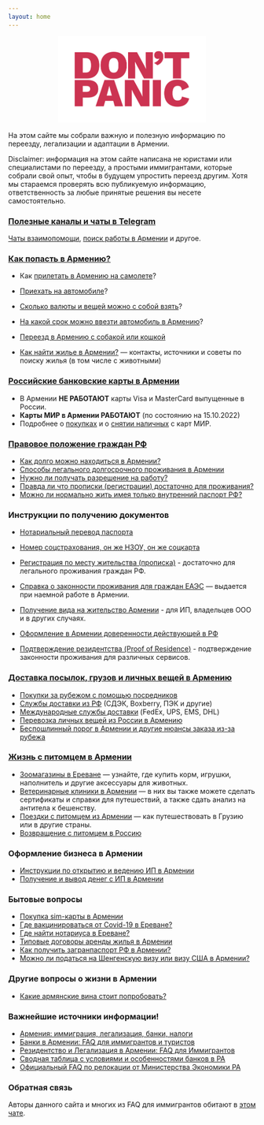 ```yaml
---
layout: home
---
```


<p style="text-align: center;"><img src="/assets/panic.svg" alt="Don't panic!" width="300px"></p>

На этом сайте мы собрали важную и полезную информацию по переезду, легализации и адаптации в Армении.

Disclaimer: информация на этом сайте написана не юристами или специалистами по переезду, а простыми
иммигрантами, которые собрали свой опыт, чтобы в будущем упростить переезд другим. Хотя мы стараемся
проверять всю публикуемую информацию, ответственность за любые принятые решения вы несете самостоятельно.

### [Полезные каналы и чаты в Telegram](/telegram-groups)

[Чаты взаимопомощи](/telegram-groups#помощь-иммигрантам), [поиск работы в Армении](/telegram-groups#поиск-работы) и другое.

### [Как попасть в Армению?](/border)

- Как [прилетать в Армению на самолете](/border#как-прилететь-в-армению)?
- [Приехать на автомобиле](/border#как-приехать-в-армению-по-земле)?
- [Сколько валюты и вещей можно с собой взять](/border)?
- [На какой срок можно ввезти автомобиль в Армению](/border#на-какой-срок-можно-ввезти-автомобиль-в-армению)?
- [Переезд в Армению с собакой или кошкой](/animals/to-armenia)

- [Как найти жилье в Армении?](/rent-house) — контакты, источники и советы по поиску жилья (в том числе с животными)

### [Российские банковские карты в Армении](/russian-cards)

- В Армении **НЕ РАБОТАЮТ** карты Visa и MasterCard выпущенные в России.
- **Карты МИР в Армении РАБОТАЮТ** (по состоянию на 15.10.2022)
- Подробнее о [покупках](/russian-cards#особенности-работы-карт-мир-в-армении) и о [снятии наличных](/russian-cards#снятие-наличных-с-карт-мир) с карт МИР.

### [Правовое положение граждан РФ](migration)

- [Как долго можно находиться в Армении?](migration#p1)
- [Способы легального долгосрочного проживания в Армении](migration#p2)
- [Нужно ли получать разрешение на работу?](migration#p4)
- [Правда ли что прописки (регистрации) достаточно для проживания?](migration#p5)
- [Можно ли нормально жить имея только внутренний паспорт РФ?](migration#p6)

### Инструкции по получению документов

- [Нотариальный перевод паспорта](/documents/passport-translation)
- [Номер соцстрахования, он же НЗОУ, он же соцкарта](/documents/social-number)
- [Регистрация по месту жительства (прописка)](/documents/registration) - достаточно для легального проживания граждан РФ.
- [Справка о законности проживания для граждан ЕАЭС](/documents/eaeu-cert) — выдается при наемной работе в Армении.
- [Получение вида на жительство Армении](/documents/residence) - для ИП, владельцев ООО и в других случаях.

- [Оформление в Армении доверенности действующей в РФ](/documents/power-of-attorney)
- [Подтверждение резидентства (Proof of Residence)](/documents/proof-of-residence) - подтверждение законности проживания для различных сервисов.

### [Доставка посылок, грузов и личных вещей в Армению](/delivery)

- [Покупки за рубежом с помощью посредников](/delivery#mailforwarding)
- [Службы доставки из РФ](/delivery/services#ru) (СДЭК, Boxberry, ПЭК и другие)
- [Международные службы доставки](/delivery/services#int) (FedEx, UPS, EMS, DHL)
- [Перевозка личных вещей из России в Армению](/delivery#amtrans)
- [Беспошлинный порог в Армении и другие нюансы заказа из-за рубежа](/delivery#taxes)

### [Жизнь с питомцем в Армении](/animals/in-armenia)

- [Зоомагазины в Ереване](/animals/shops-yerevan) — узнайте, где купить корм, игрушки, наполнитель и другие аксессуары
  для животных.
- [Ветеринарные клиники в Армении](/animals/vetclinics) — в них вы также можете сделать сертификаты и справки для
  путешествий, а также сдать анализ на антитела к бешенству.
- [Поездки с питомцем из Армении](/animals/in-armenia#поездки-с-животным-из-армении) — как путешествовать в Грузию или
  в другие страны.
- [Возвращение с питомцем в Россию](/animals/return-to-russia)

### Оформление бизнеса в Армении

- [Инструкции по открытию и ведению ИП в Армении](/business/ip)
- [Получение и вывод денег с ИП в Армении](/business/ip-money)

### Бытовые вопросы

- [Покупка sim-карты в Армении](/cellular)
- [Где вакцинироваться от Covid-19 в Ереване?](/covid-vaccine)
- [Где найти нотариуса в Ереване?](/attorneys)
- [Типовые договоры аренды жилья в Армении](/rent-house#contract)
- [Как получить загранпаспорт РФ в Армении?](/documents/zagran)
- [Можно ли податься на Шенгенскую визу или визу США в Армении?](/documents/foreign-visa)

### Другие вопросы о жизни в Армении

- [Какие армянские вина стоит попробовать?](/armenian-wines)

### Важнейшие источники информации!

- [Армения: иммиграция, легализация, банки, налоги](https://t.me/am_banking_and_residency)
- [Банки в Армении: FAQ для иммигрантов и туристов](https://bit.ly/armenian-banks-faq)
- [Резидентство и Легализация в Армении: FAQ для Иммигрантов](https://bit.ly/armenian-residency-faq)
- [Сводная таблица с условиями и особенностями банков в РА](https://bit.ly/armenian-banks-terms)
- [Официальный FAQ по релокации от Министерства Экономики РА](https://mineconomy.am/media/18156/reloc_mineconomy.pdf)

### Обратная связь

Авторы данного сайта и многих из FAQ для иммигрантов обитают в [этом чате](https://t.me/am_banking_and_relocation_chat).

[//]: # (todo: Банковские карты в Армении)
[//]: # (todo: Unistream)
[//]: # (todo: Жизнь и использование авто в Армении)

[//]: # (todo: Рефакторинг раздела о приезде)
[//]: # (todo: Рефакторинг переезда с животным)

